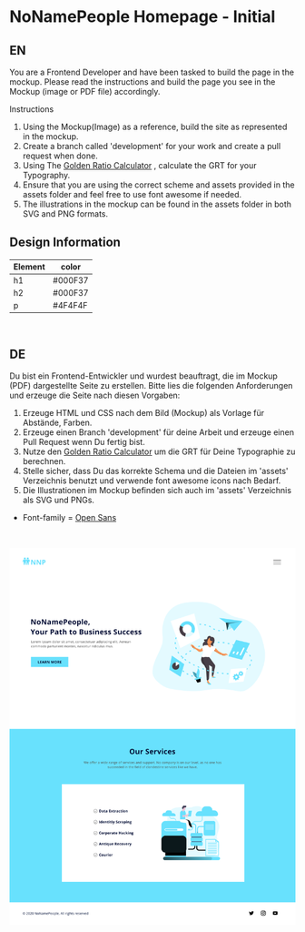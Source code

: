 # NoNamePeople Homepage - Initial

## EN

You are a Frontend Developer and have been tasked to build the page in the mockup. Please read the instructions and build the page you see in the Mockup (image or PDF file) accordingly.

Instructions

1. Using the Mockup(Image) as a reference, build the site as represented in the mockup.
1. Create a branch called 'development' for your work and create a pull request when done.
1. Using The [Golden Ratio Calculator](https://grtcalculator.com/) , calculate the GRT for your Typography.
1. Ensure that you are using the correct scheme and assets provided in the assets folder and feel free to use font awesome if needed.
1. The illustrations in the mockup can be found in the assets folder in both SVG and PNG formats.

## Design Information

| Element | color   |
| ------- | ------- |
| h1      | #000F37 |
| h2      | #000F37 |
| p       | #4F4F4F |

<br>

## DE 

Du bist ein Frontend-Entwickler und wurdest beauftragt, die im Mockup (PDF) dargestellte Seite zu erstellen. Bitte lies die folgenden Anforderungen und erzeuge die Seite nach diesen Vorgaben:  
1. Erzeuge HTML und CSS nach dem Bild (Mockup) als Vorlage für Abstände, Farben.
1. Erzeuge einen Branch 'development' für deine Arbeit und erzeuge einen Pull Request wenn Du fertig bist. 
1. Nutze den [Golden Ratio Calculator](https://grtcalculator.com/) um die GRT für Deine Typographie zu berechnen.
1. Stelle sicher, dass Du das korrekte Schema und die Dateien im 'assets' Verzeichnis benutzt und verwende font awesome icons nach Bedarf.
1. Die Illustrationen im Mockup befinden sich auch im 'assets' Verzeichnis als SVG und PNGs.


- Font-family = [Open Sans](https://fonts.google.com/specimen/Open+Sans?query=Open+Sans&selection.family=Open+Sans&sidebar.open=true)

<br>

![alt-text](NNP.png 'Reference Image')
